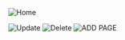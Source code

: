 
![Home](https://github.com/user-attachments/assets/20d1fde6-6aca-4b5d-bafe-d658907f213e)

![Update](https://github.com/user-attachments/assets/64a7480a-fbaf-4a0f-a177-871846a151d6)
![Delete](https://github.com/user-attachments/assets/c076e78c-6867-44df-835f-5938e53f96ab)
![ADD PAGE](https://github.com/user-attachments/assets/acceb580-0684-4d23-bd0a-0dc3e254fe88)
